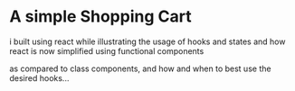 # A simple Shopping Cart 

i built using react while illustrating the usage of hooks
and states and how react is now simplified using functional 
components 

as compared to class components, and how and when to 
best use the desired hooks... 


